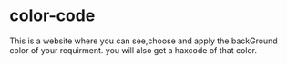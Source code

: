 # color-code
This is a website where you can see,choose and apply the backGround color of your requirment.
you will also get a haxcode of that color.
